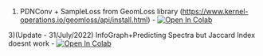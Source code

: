 
1) PDNConv + SampleLoss from GeomLoss library (https://www.kernel-operations.io/geomloss/api/install.html) - [![Open In Colab](https://colab.research.google.com/assets/colab-badge.svg)](https://colab.research.google.com/drive/1hYEGoe4E7Akgqt1TeORCFmUqAizvsuP0#scrollTo=JyHkHG2l687Q)
  
3)(Update - 31/July/2022) InfoGraph+Predicting Spectra but Jaccard Index doesnt work - [![Open In Colab](https://colab.research.google.com/assets/colab-badge.svg)](https://colab.research.google.com/drive/1Vnae7_oKGqoAGDAkn6_hCQZqe05YVkGs?usp=sharing)
